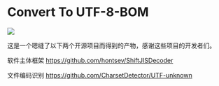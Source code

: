 # Convert To UTF-8-BOM

![](https://imgtp.apqiang.com/2022/03/30/SnUa1qbP.png)

这是一个嗯缝了以下两个开源项目而得到的产物，感谢这些项目的开发者们。

软件主体框架 https://github.com/hontsev/ShiftJISDecoder

文件编码识别 https://github.com/CharsetDetector/UTF-unknown

